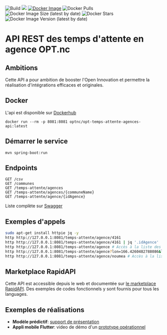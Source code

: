 ![Build](https://github.com/opt-nc/opt-temps-attente-agences-api/actions/workflows/maven.yml/badge.svg)
[![](https://jitpack.io/v/opt-nc/opt-temps-attente-agences-api.svg)](https://jitpack.io/#opt-nc/opt-temps-attente-agences-api)
[![Docker Image](https://img.shields.io/badge/docker-homepage-blue)](https://hub.docker.com/repository/docker/optnc/opt-temps-attente-agences-api)
![Docker Pulls](https://img.shields.io/docker/pulls/optnc/opt-temps-attente-agences-api)
![Docker Image Size (latest by date)](https://img.shields.io/docker/image-size/optnc/opt-temps-attente-agences-api)
![Docker Stars](https://img.shields.io/docker/stars/optnc/opt-temps-attente-agences-api)
![Docker Image Version (latest by date)](https://img.shields.io/docker/v/optnc/opt-temps-attente-agences-api?arch=amd64&sort=date)

# API REST des temps d'attente en agence OPT.nc

## Ambitions

Cette API a pour ambition de booster l'Open Innovation et permettre la réalisation d'intégrations efficaces et originales.

## Docker

L'api est disponible sur [Dockerhub](https://hub.docker.com/repository/docker/optnc/opt-temps-attente-agences-api)

```shell
docker run --rm -p 8081:8081 optnc/opt-temps-attente-agences-api:latest
```

## Démarrer le service

```
mvn spring-boot:run
```

## Endpoints

```
GET /csv
GET /communes
GET /temps-attente/agences
GET /temps-attente/agences/{communeName}
GET /temps-attente/agence/{idAgence}
```

Liste complète sur [Swagger](http://127.0.0.1:8081/doc.tempsattente.html)


## Exemples d'appels
```bash
sudo apt-get install httpie jq -y
http http://127.0.0.1:8081/temps-attente/agence/4161
http http://127.0.0.1:8081/temps-attente/agence/4161 | jq '.idAgence'
http http://127.0.0.1:8081/temps-attente/agence # Accès à la liste des agences
http http://127.0.0.1:8081/temps-attente/agence?lon=166.4260482788086&lat=-22.25097078275085&distanceInMeters=3000 # Accès à la liste des communes par distance
http http://127.0.0.1:8081/temps-attente/agence/noumea # Accès à la liste des agences de Nouméa
```

## Marketplace RapidAPI

Cette API est accessible depuis le web et documentée sur [le marketplace RapidAPI](https://rapidapi.com/adriens/api/temps-d-attente-agences-opt-nc).
Des exemples de codes fonctionnels y sont fournis pour tous les languages.

## Exemples de réalisations

- **Modèle prédictif**: [support de présentation](https://slides.com/monimpaul/deck-4c5e0d#/)
- **Appli mobile Flutter**: video de démo d'un [prototype opérationnel](https://youtu.be/FJzCIQDsMtc)

